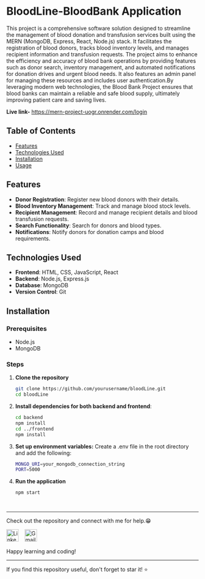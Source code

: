 # BloodLine-BloodBank Application


This project is a comprehensive software solution designed to streamline the management of blood donation and transfusion services built using the MERN (MongoDB, Express, React, Node.js) stack. It facilitates the registration of blood donors, tracks blood inventory levels, and manages recipient information and transfusion requests. The project aims to enhance the efficiency and accuracy of blood bank operations by providing features such as donor search, inventory management, and automated notifications for donation drives and urgent blood needs. It also features an admin panel for managing these resources and includes user authentication.By leveraging modern web technologies, the Blood Bank Project ensures that blood banks can maintain a reliable and safe blood supply, ultimately improving patient care and saving lives.


**Live link-** https://mern-project-uogr.onrender.com/login



## Table of Contents

- [Features](#features)
- [Technologies Used](#technologies-used)
- [Installation](#installation)
- [Usage](#usage)



## Features
- **Donor Registration**: Register new blood donors with their details.
- **Blood Inventory Management**: Track and manage blood stock levels.
- **Recipient Management**: Record and manage recipient details and blood transfusion requests.
- **Search Functionality**: Search for donors and blood types.
- **Notifications**: Notify donors for donation camps and blood requirements.


## Technologies Used
- **Frontend**: HTML, CSS, JavaScript, React
- **Backend**: Node.js, Express.js
- **Database**: MongoDB
- **Version Control**: Git


## Installation

### Prerequisites
- Node.js
- MongoDB

### Steps
1. **Clone the repository**
   ```bash
   git clone https://github.com/yourusername/bloodLine.git
   cd bloodLine

2. **Install dependencies for both backend and frontend**:
    ```bash
    cd backend
   npm install
   cd ../frontend
   npm install   

3. **Set up environment variables:**
     Create a .env file in the root directory and add the following:
      ```bash
      MONGO_URI=your_mongodb_connection_string
      PORT=5000
 

4. **Run the application**
   ```bash
   npm start




-------------------------------------------------------

   
Check out the repository and connect with me for help.😁
<p align="left">
<a href="https://www.linkedin.com/in/kashish28/"><img src="https://github.com/TheDudeThatCode/TheDudeThatCode/blob/master/Assets/Linkedin.svg" alt="Linkedin Logo" width="32"></a>&nbsp;&nbsp;&nbsp;
<a href="mailto:kashishsin28@gmail.com"><img src="https://github.com/TheDudeThatCode/TheDudeThatCode/blob/master/Assets/Gmail.svg" alt="Gmail logo" height="32"></a>&nbsp;&nbsp;&nbsp;
</p>

Happy learning and coding!

---

If you find this repository useful, don't forget to star it! ⭐️


